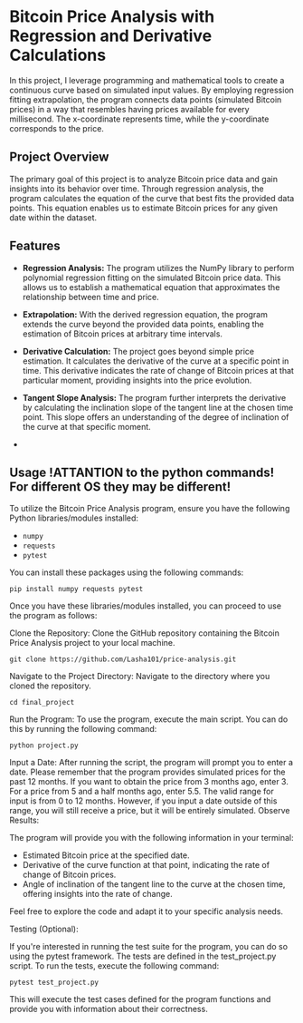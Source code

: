 # Bitcoin Price Analysis with Regression and Derivative Calculations

In this project, I leverage programming and mathematical tools to create a continuous curve based on simulated input values. By employing regression fitting extrapolation, the program connects data points (simulated Bitcoin prices) in a way that resembles having prices available for every millisecond. The x-coordinate represents time, while the y-coordinate corresponds to the price.

## Project Overview

The primary goal of this project is to analyze Bitcoin price data and gain insights into its behavior over time. Through regression analysis, the program calculates the equation of the curve that best fits the provided data points. This equation enables us to estimate Bitcoin prices for any given date within the dataset.

## Features

- **Regression Analysis:** The program utilizes the NumPy library to perform polynomial regression fitting on the simulated Bitcoin price data. This allows us to establish a mathematical equation that approximates the relationship between time and price.

- **Extrapolation:** With the derived regression equation, the program extends the curve beyond the provided data points, enabling the estimation of Bitcoin prices at arbitrary time intervals.

- **Derivative Calculation:** The project goes beyond simple price estimation. It calculates the derivative of the curve at a specific point in time. This derivative indicates the rate of change of Bitcoin prices at that particular moment, providing insights into the price evolution.

- **Tangent Slope Analysis:** The program further interprets the derivative by calculating the inclination slope of the tangent line at the chosen time point. This slope offers an understanding of the degree of inclination of the curve at that specific moment.
- 
## Usage       !ATTANTION to the python commands! For different OS they may be different!

To utilize the Bitcoin Price Analysis program, ensure you have the following Python libraries/modules installed:

- `numpy`
- `requests`
- `pytest`

You can install these packages using the following commands:

```
pip install numpy requests pytest
```
Once you have these libraries/modules installed, you can proceed to use the program as follows:

Clone the Repository:
Clone the GitHub repository containing the Bitcoin Price Analysis project to your local machine.
```
git clone https://github.com/Lasha101/price-analysis.git
```
Navigate to the Project Directory:
Navigate to the directory where you cloned the repository.
```
cd final_project
```
Run the Program:
To use the program, execute the main script. You can do this by running the following command:
```
python project.py
```
Input a Date:
After running the script, the program will prompt you to enter a date. Please remember that the program provides simulated prices for the past 12 months. If you want to obtain the price from 3 months ago, enter 3. For a price from 5 and a half months ago, enter 5.5. The valid range for input is from 0 to 12 months. However, if you input a date outside of this range, you will still receive a price, but it will be entirely simulated. 
Observe Results:

The program will provide you with the following information in your terminal:

- Estimated Bitcoin price at the specified date.
- Derivative of the curve function at that point, indicating the rate of change of Bitcoin prices.
- Angle of inclination of the tangent line to the curve at the chosen time, offering insights into the rate of change.

Feel free to explore the code and adapt it to your specific analysis needs. 

Testing (Optional):

If you're interested in running the test suite for the program, you can do so using the pytest framework. The tests are defined in the test_project.py script. To run the tests, execute the following command:
```
pytest test_project.py
```
This will execute the test cases defined for the program functions and provide you with information about their correctness.

